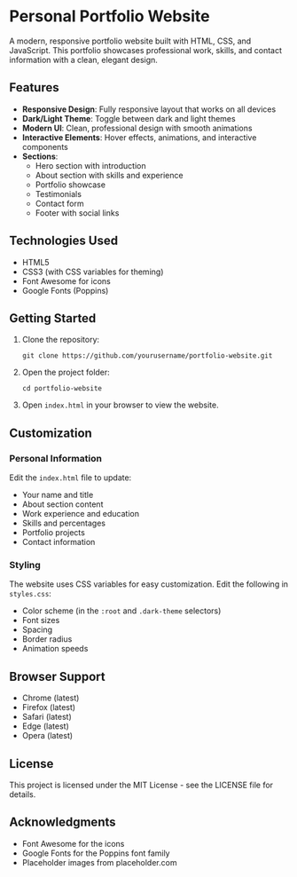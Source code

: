 # Personal Portfolio Website

A modern, responsive portfolio website built with HTML, CSS, and JavaScript. This portfolio showcases professional work, skills, and contact information with a clean, elegant design.

## Features

- **Responsive Design**: Fully responsive layout that works on all devices
- **Dark/Light Theme**: Toggle between dark and light themes
- **Modern UI**: Clean, professional design with smooth animations
- **Interactive Elements**: Hover effects, animations, and interactive components
- **Sections**:
  - Hero section with introduction
  - About section with skills and experience
  - Portfolio showcase
  - Testimonials
  - Contact form
  - Footer with social links

## Technologies Used

- HTML5
- CSS3 (with CSS variables for theming)
- Font Awesome for icons
- Google Fonts (Poppins)

## Getting Started

1. Clone the repository:
   ```
   git clone https://github.com/yourusername/portfolio-website.git
   ```

2. Open the project folder:
   ```
   cd portfolio-website
   ```

3. Open `index.html` in your browser to view the website.

## Customization

### Personal Information

Edit the `index.html` file to update:
- Your name and title
- About section content
- Work experience and education
- Skills and percentages
- Portfolio projects
- Contact information

### Styling

The website uses CSS variables for easy customization. Edit the following in `styles.css`:

- Color scheme (in the `:root` and `.dark-theme` selectors)
- Font sizes
- Spacing
- Border radius
- Animation speeds

## Browser Support

- Chrome (latest)
- Firefox (latest)
- Safari (latest)
- Edge (latest)
- Opera (latest)

## License

This project is licensed under the MIT License - see the LICENSE file for details.

## Acknowledgments

- Font Awesome for the icons
- Google Fonts for the Poppins font family
- Placeholder images from placeholder.com 